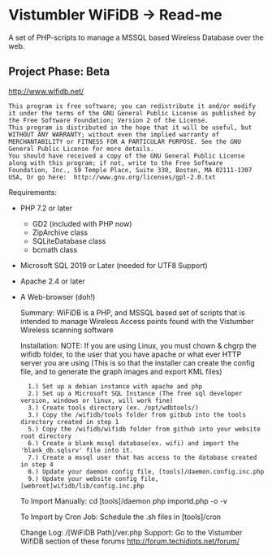 Vistumbler WiFiDB -> Read-me
===================

  A set of PHP-scripts to manage a MSSQL based Wireless Database over the web.

  Project Phase: Beta
  --------------
  http://www.wifidb.net/

	This program is free software; you can redistribute it and/or modify it under the terms of the GNU General Public License as published by the Free Software Foundation; Version 2 of the License.
	This program is distributed in the hope that it will be useful, but WITHOUT ANY WARRANTY; without even the implied warranty of MERCHANTABILITY or FITNESS FOR A PARTICULAR PURPOSE. See the GNU General Public License for more details.
	You should have received a copy of the GNU General Public License along with this program; if not, write to the Free Software Foundation, Inc., 59 Temple Place, Suite 330, Boston, MA 02111-1307 USA, Or go here:  http://www.gnu.org/licenses/gpl-2.0.txt
		
Requirements:  
* PHP 7.2 or later  
	* GD2 (included with PHP now)  
	* ZipArchive class  
	* SQLiteDatabase class  
	* bcmath class  
* Microsoft SQL 2019 or Later (needed for UTF8 Support)  
* Apache 2.4 or later  
* A Web-browser (doh!)  

  Summary:
		WiFiDB is a PHP, and MSSQL based set of scripts that is intended to manage 
		Wireless Access points found with the Vistumber Wireless scanning software  

		
  Installation:
		NOTE: If you are using Linux, you must chown & chgrp the wifidb folder, to the user 
		that you have apache or what ever HTTP server you are using (This is so that 
		the installer can create the config file, and to generate the graph images 
		and export KML files)
		
		1.) Set up a debian instance with apache and php
		2.) Set up a Microsoft SQL Instance (The free sql developer version, windows or linux, will work fine)
		3.) Create tools directory (ex. /opt/wdbtools/)
		3.) Copy the /wifidb/tools folder from gitbub into the tools directory created in step 1
		5.) Copy the /wifidb/wifidb folder from github into your website root directory
		6.) Create a blank mssql database(ex. wifi) and import the 'blank_db.sqlsrv' file into it.
		7.) Create a mssql user that has access to the database created in step 4
		8.) Update your daemon config file, [tools]/daemon.config.inc.php
		9.) Update your website config file, [webroot]wifidb/lib/config.inc.php
		
  To Import Manually:
	cd [tools]/daemon
	php importd.php -o -v

  To Import by Cron Job:
	Schedule the .sh files in [tools]/cron
		
		
  Change Log:
		/[WiFiDB Path]/ver.php
  Support:
		Go to the Vistumber WifiDB section of these forums http://forum.techidiots.net/forum/

